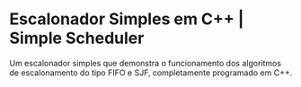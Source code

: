 # Escalonador Simples em C++ | Simple Scheduler
Um escalonador simples que demonstra  o funcionamento dos algoritmos de escalonamento do tipo FIFO e SJF, completamente programado em C++.
